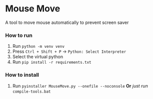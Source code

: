 # Mouse Move
A tool to move mouse automatically to prevent screen saver

### How to run

1. Run `python -m venv venv`
2. Press `Ctrl + Shift + P` -> `Python: Select Interpreter`
3. Select the virtual python
4. Run `pip install -r requirements.txt`

### How to install

1. Run `pyinstaller MouseMove.py --onefile --noconsole`
   **Or** *just run* `compile-tools.bat`


